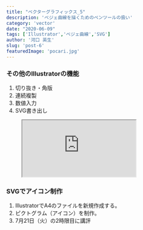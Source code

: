 ```yaml
---
title: "ベクターグラフィックス_5"
description: 'ベジェ曲線を描くためのペンツールの扱い'
category: 'vector'
date: "2020-06-09"
tags: ['Illustrator','ベジェ曲線','SVG']
author: '河口 英生'
slug: 'post-6'
featuredImage: 'pocari.jpg'
---
```

<div class="post-section">
<h3 class="title is-5" >その他のIllustratorの機能</h3>

1. 切り抜き・角版
1. 連続複製
1. 数値入力
1. SVG書き出し

<figure class="is-fullwidth slide">
  <iframe src="https://drive.google.com/file/d/1tRLZw3Fm3hjAbZlW03FiiIt5hsS5tNDh/preview"></iframe>
</figure>

</div>

<div class="post-section">
<h3 class="title is-5" >SVGでアイコン制作</h3>

1. IllustratorでA4のファイルを新規作成する。
1. ピクトグラム（アイコン）を制作。
1. 7月21日（火）の2時限目に講評

</div>